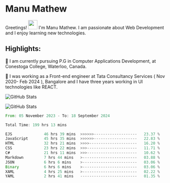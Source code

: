 <!--
<!-- Main Gif -->
<!-- <img align="right" alt="Code gif" src="./asssets/Designer.gif" width="190" height="150" /> -->

<!-- Salutation -->

<!-- ### <img src="./asssets/Hi.gif" width="29px">&nbsp;&nbsp;**Hello World**&nbsp;&nbsp;<img src="./asssets/Earth.gif" width="29px"> -->

<!-- <br>
<!-- Introduction
<p>
  <em>I'm <strong>Manu Mathew</strong></em>&nbsp;&nbsp;<img src="./asssets/Mario_Hello_Big.gif" width="20">
</p> -->

<!-- About Me Section starts -->

<!-- ### **` About Me`** 🚀 -->

<!-- <p><em><img src="./asssets/Rocket.gif" width="20">&nbsp;&nbsp;I’m a <strong>Front-end developer</strong><img src="./asssets/Developer.gif" width="29">&nbsp;with&nbsp;<strong> B.E.</strong><img src="./asssets/graduate.gif" width="30">&nbsp;in&nbsp;<strong>Computer Science And Engineering</strong> from Visvesvaraya Technological University, Bangalore. </em></p> -->

<!-- <p><em><img src="./asssets/Rocket.gif" width="20">&nbsp;&nbsp;I am passionate about Web Dev & I enjoy learning new technologies. </em></p></br> -->

<!-- - 🔲 Passionate Thinker | Competitive Programmer: [HackerRank- @manumathew](https://www.hackerrank.com/manu1997)
- 🔭 I love connecting the dots: be it ideas from different disciplines, people from different teams, or applications from different industries.
- 👯 I’m looking to collaborate on creating wonderful projects.
- 💬 Ask me about flask framework, SQLAlchemy, tailwind or any tech related stuffs.  -->

<!-- About Me Section ends -->

<!-- My Experiences Section starts
### **` My Experiences`** 🚀
- [Systems Engineer (Tata Consultancy Services)](https://www.tcs.com/) - (Nov'22 - present)
- [Assistant Systems Engineer (Tata Consultancy Services)](https://www.tcs.com/) - (Nov'21 - Nov'22)
- [Assistant Systems Engineer -Trainee (Tata Consultancy Services)](https://www.tcs.com/) - (Nov'20 - Nov'21)

 My Experiences Section ends

 Proficient in Section starts

### **`Proficient in:`** 🚀

**`- Front-end technologies`**
<br>
<img src="./asssets/html5.gif" width="35">&nbsp;<img src="./asssets/css3.png" width="35">&nbsp;<img src="./asssets/JS.gif" width="35">&nbsp;<img src="./asssets/Bootstrap.gif" width="35">&nbsp;<img src="./asssets/Angular.gif" width="35">&nbsp;<img src="./asssets/jasmine.png" width="35">
<br>

**`- Back-end technologies`**
<br>
<img src="./asssets/java.gif" width="55">&nbsp;<img src="./asssets/springboot.png" width="35">&nbsp;<img src="./asssets/jpa.png" width="45">&nbsp;<img src="./asssets/spring-security.png" width="35">&nbsp;<img src="./asssets/springrest-modified.png" width="55">&nbsp;<img src="./asssets/junit5-1.png" width="40">&nbsp;<img src="./asssets/mockito.png" width="60">&nbsp;
<br>

**`- Database`**
<br>
<img src="./asssets/mysql.png" width="45">&nbsp;&nbsp;<img src="./asssets/postgresql.png" width="45">&nbsp;
<br>

**`- Version Control System`**
<br>
<img src="./asssets/github.png" width="30">&nbsp;<img src="./asssets/bitbucket.png" width="30">&nbsp;

<details>
 <summary>My GitHub stats&nbsp;<img src="./asssets/stats.gif" width="25"></summary>
 <p align = "center">
  <img src = "https://github-readme-stats.vercel.app/api?username=Augustine97&show_icons=true&theme=radical">
 </p>
</details>
<details>
 <summary>Language Stats&nbsp;<img src="./asssets/stats.gif" width="25"></summary>
 <p align = "center">
  <img src = "https://github-readme-stats.vercel.app/api/top-langs/?username=Augustine97&layout=compact)](https://github.com/Augustine97/github-readme-stats">
 </p>
</details>
<details>
 <summary>Wakatime Stats&nbsp;<img src="./asssets/stats.gif" width="25"></summary>
 <p align = "center">
  <img src="https://wakatime.com/share/@a796edc4-becb-4625-b2c8-1fee3fef4a89/aa598ece-71b8-48d4-a4bb-68701b150782.svg" height="400">
 </p>
</details>
<details>
 <summary>Github Streak&nbsp;<img src="./asssets/streak.gif" width="30"></summary>

  [![GitHub Streak](https://github-readme-streak-stats.herokuapp.com/?user=Augustine97&theme=dark)](https://git.io/streak-stats)

</details>
<hr> -->

<!-- Social Section -->
<!-- <p align="center">
  <i>Take a look at my repositories and let's get in touch!<img src="./asssets/Handshake.gif" width="50"></i>

<p align="center">
  <a href= "https://github.com/Augustine97">
    <img src="https://img.icons8.com/material-outlined/30/689d6a/source-code.png"/>
  </a>
  <a href= "https://www.linkedin.com/in/i-am-manumathew/">
    <img src="https://img.icons8.com/material-outlined/30/689d6a/linkedin.png"/>
  </a>
 <a href="https://www.hackerrank.com/manu1997">
   <img src="https://user-images.githubusercontent.com/28197642/145268499-e179ec06-f07d-43f7-8a64-91e3edfbfd31.png" width="25px" height="28px"/>
  </a> -->
 <!--  <a href= "https://twitter.com/tallguyjenks">
    <img src="https://img.icons8.com/material-outlined/30/689d6a/twitter.png"/>
  </a>
  <a href= "https://www.bryanjenks.dev">
    <img src="https://img.icons8.com/material-outlined/30/689d6a/geography.png"/>
  </a>
  <a href="https://www.buymeacoffee.com/tallguyjenks">
    <img src="https://img.icons8.com/material-outlined/30/689d6a/cafe.png"/>
  </a>
  <a href="https://www.youtube.com/c/BryanJenksTech?sub_confirmation=1">
    <img src="https://img.icons8.com/material-outlined/30/689d6a/youtube-play.png"/>
  </a>
  <a href="https://orcid.org/0000-0002-9604-3069">
    <img src="https://img.icons8.com/material-outlined/30/689d6a/camera-addon-identification.png"/>
  </a>
  <a href="https://github.com/tallguyjenks/CV/blob/master/CV.pdf">
    <img src="https://img.icons8.com/material-outlined/30/689d6a/parse-from-clipboard.png"/>
  </a>
  <a href="mailto:bryan@bryanjenks.dev">
    <img src="https://img.icons8.com/ios-glyphs/30/689d6a/physics.png"/>
  </a>
  <a href="https://medium.com/@tallguyjenks">
    <img src="https://img.icons8.com/ios-filled/30/689d6a/medium-new.png"/>
  </a>
  <a href="https://stackoverflow.com/users/12339658/tallguyjenks">
    <img src="https://img.icons8.com/metro/26/689d6a/stackoverflow.png"/>
  </a> -->
<!-- </p> -->

<!-- ![visitors](https://visitor-badge.laobi.icu/badge?page_id=Augustine97.Augustine97) -->

# Manu Mathew

Greetings! <img src="./asssets/Hi.gif" width="29px"> I'm Manu Mathew. I am passionate about Web Development and I enjoy learning new technologies.

## Highlights:

🚀 I am currently pursuing P.G in Computer Applications Development, at Conestoga College, Waterloo, Canada.

🚀 I was working as a Front-end engineer at Tata Consultancy Services ( Nov 2020- Feb 2024 ), Bangalore and I have three years working in UI technologies like REACT.

<!-- ![GitHub Stats](https://github-readme-stats.vercel.app/api?username=theRedeemer997&theme=gruvbox&show_icons=true&hide_border=true&count_private=true) -->

![GitHub Stats](https://github-readme-streak-stats.herokuapp.com/?user=theRedeemer997&theme=gruvbox&hide_border=true)

![GitHub Stats](https://github-readme-stats.vercel.app/api/top-langs/?username=theRedeemer997&theme=gruvbox&show_icons=true&hide_border=true&layout=compact)

<!-- <img src="https://wakatime.com/share/@018ba22a-403e-473d-bb57-8cd293043149/bbb7ab3e-fa0b-4eda-9d75-10c794723d1e.svg"> -->

<!--START_SECTION:waka-->

```rust
From: 05 November 2023 - To: 18 September 2024

Total Time: 199 hrs 13 mins

EJS              46 hrs 39 mins  >>>>>>-------------------   23.37 %
JavaScript       45 hrs 35 mins  >>>>>>-------------------   22.83 %
HTML             32 hrs 21 mins  >>>>---------------------   16.20 %
CSS              23 hrs 22 mins  >>>----------------------   11.71 %
C#               21 hrs 11 mins  >>>----------------------   10.62 %
Markdown         7 hrs 44 mins   >------------------------   03.88 %
JSON             6 hrs 6 mins    >------------------------   03.06 %
Binary           6 hrs 6 mins    >------------------------   03.06 %
XAML             4 hrs 25 mins   >------------------------   02.22 %
YAML             2 hrs 41 mins   -------------------------   01.35 %
```

<!--END_SECTION:waka-->
